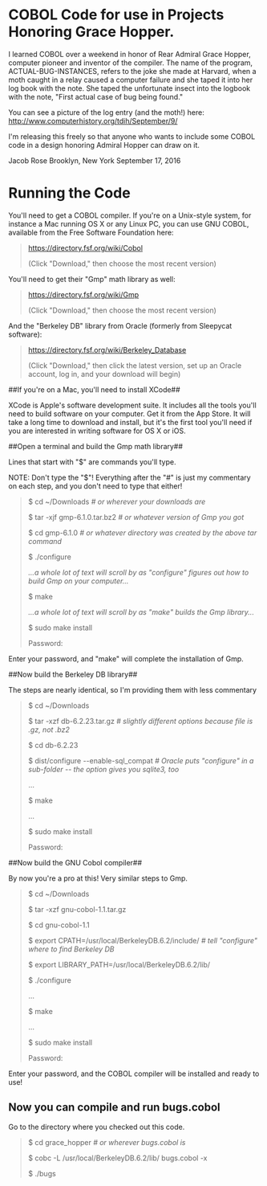 # COBOL Code for use in Projects Honoring Grace Hopper. #
    
I learned COBOL over a weekend in honor of Rear Admiral Grace Hopper,
computer pioneer and inventor of the compiler. The name of the program,
ACTUAL-BUG-INSTANCES, refers to the joke she made at Harvard, when a
moth caught in a relay caused a computer failure and she taped it into
her log book with the note. She taped the unfortunate insect into the
logbook with the note, "First actual case of bug being found."

You can see a picture of the log entry (and the moth!) here:
http://www.computerhistory.org/tdih/September/9/

I'm releasing this freely so that anyone who wants to include some COBOL
code in a design honoring Admiral Hopper can draw on it.

Jacob Rose
Brooklyn, New York
September 17, 2016

# Running the Code #

You'll need to get a COBOL compiler. If you're on a Unix-style system,
for instance a Mac running OS X or any Linux PC, you can use GNU COBOL,
available from the Free Software Foundation here:

> https://directory.fsf.org/wiki/Cobol
>
> (Click "Download," then choose the most recent version)

You'll need to get their "Gmp" math library as well:

> https://directory.fsf.org/wiki/Gmp
>
> (Click "Download," then choose the most recent version)

And the "Berkeley DB" library from Oracle (formerly from Sleepycat software):

> https://directory.fsf.org/wiki/Berkeley_Database
>
> (Click "Download," then click the latest version, set up an Oracle account, log in, and your download will begin)

##If you're on a Mac, you'll need to install XCode##

XCode is Apple's software development suite. It includes all the tools you'll need to build software on your computer. Get it from the App Store. It will take a long time to download and install, but it's the first tool you'll need if you are interested in writing software for OS X or iOS.

##Open a terminal and build the Gmp math library##

Lines that start with "$" are commands you'll type.

NOTE: Don't type the "$"! Everything after the "#" is just my commentary on each step, and you don't need to type that either!

> $ cd ~/Downloads _# or wherever your downloads are_
>
> $ tar -xjf gmp-6.1.0.tar.bz2 _# or whatever version of Gmp you got_
>
> $ cd gmp-6.1.0 _# or whatever directory was created by the above tar command_
>
> $ ./configure
>
> _...a whole lot of text will scroll by as "configure" figures out how to build Gmp on your computer..._
>
> $ make
>
> _...a whole lot of text will scroll by as "make" builds the Gmp library..._
>
> $ sudo make install
>
> Password: 

Enter your password, and "make" will complete the installation of Gmp.

##Now build the Berkeley DB library##

The steps are nearly identical, so I'm providing them with less commentary

> $ cd ~/Downloads
>
> $ tar -xzf db-6.2.23.tar.gz _# slightly different options because file is .gz, not .bz2_
>
> $ cd db-6.2.23
>
> $ dist/configure --enable-sql_compat _# Oracle puts "configure" in a sub-folder -- the option gives you sqlite3, too_
>
> ...
>
> $ make
>
> ...
>
> $ sudo make install
>
> Password:

##Now build the GNU Cobol compiler##

By now you're a pro at this! Very similar steps to Gmp.

> $ cd ~/Downloads
>
> $ tar -xzf gnu-cobol-1.1.tar.gz
>
> $ cd gnu-cobol-1.1
>
> $ export CPATH=/usr/local/BerkeleyDB.6.2/include/ _# tell "configure" where to find Berkeley DB_
>
> $ export LIBRARY_PATH=/usr/local/BerkeleyDB.6.2/lib/
>
> $ ./configure
>
> ...
>
> $ make
>
> ...
>
> $ sudo make install
>
> Password:

Enter your password, and the COBOL compiler will be installed and ready to use!

## Now you can compile and run bugs.cobol ##

Go to the directory where you checked out this code.

> $ cd grace_hopper _# or wherever bugs.cobol is_
>
> $ cobc -L /usr/local/BerkeleyDB.6.2/lib/ bugs.cobol -x 
>
> $ ./bugs
